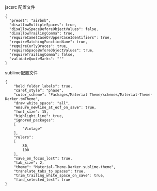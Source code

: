 jscsrc 配置文件


	{
	  "preset": "airbnb",
	  "disallowMultipleSpaces": true,
	  "disallowSpaceBeforeObjectValues": false,
	  "disallowTrailingComma": true,
	  "requireCamelCaseOrUpperCaseIdentifiers": true,
	  "requireMatchingFunctionName": true,
	  "requireCurlyBraces": true,
	  "requireSpaceBeforeObjectValues": true,
	  "requireTrailingComma": false,
	  "validateQuoteMarks": "'"
	}


sublime配置文件

	{
		"bold_folder_labels": true,
		"caret_style": "phase",
		"color_scheme": "Packages/Material Theme/schemes/Material-Theme-Darker.tmTheme",
		"draw_white_space": "all",
		"ensure_newline_at_eof_on_save": true,
		"font_size": 15,
		"highlight_line": true,
		"ignored_packages":
		[
			"Vintage"
		],
		"rulers":
		[
			80,
			100
		],
		"save_on_focus_lost": true,
		"tab_size": 2,
		"theme": "Material-Theme-Darker.sublime-theme",
		"translate_tabs_to_spaces": true,
		"trim_trailing_white_space_on_save": true,
		"find_selected_text": true
	}

